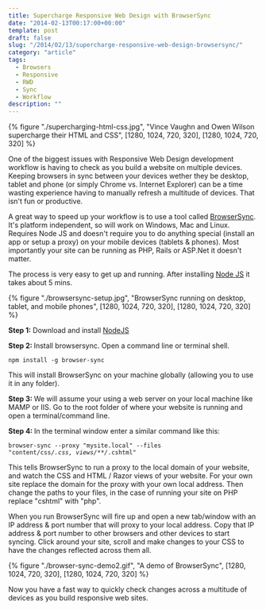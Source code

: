 ```yaml
---
title: Supercharge Responsive Web Design with BrowserSync
date: "2014-02-13T00:17:00+00:00"
template: post
draft: false
slug: "/2014/02/13/supercharge-responsive-web-design-browsersync/"
category: "article"
tags:
  - Browsers
  - Responsive
  - RWD
  - Sync
  - Workflow
description: ""
---
```


{% figure "./supercharging-html-css.jpg", "Vince Vaughn and Owen Wilson supercharge their HTML and CSS", [1280, 1024, 720, 320], [1280, 1024, 720, 320] %}

One of the biggest issues with Responsive Web Design development workflow is having to check as you build a website on multiple devices. Keeping browsers in sync between your devices wether they be desktop, tablet and phone (or simply Chrome vs. Internet Explorer) can be a time wasting experience having to manually refresh a multitude of devices. That isn't fun or productive.

A great way to speed up your workflow is to use a tool called <a title="BrowserSync: time saving synchronised browser testing" href="http://www.browsersync.io">BrowserSync</a>. It's platform independent, so will work on Windows, Mac and Linux. Requires Node JS and doesn't require you to do anything special (install an app or setup a proxy) on your mobile devices (tablets &amp; phones). Most importantly your site can be running as PHP, Rails or ASP.Net it doesn't matter.

The process is very easy to get up and running. After installing <a title="Node JS" href="http://nodejs.org">Node JS</a> it takes about 5 mins.

{% figure "./browsersync-setup.jpg", "BrowserSync running on desktop, tablet, and mobile phones", [1280, 1024, 720, 320], [1280, 1024, 720, 320] %}

<strong>Step 1:</strong>
Download and install <a title="NodeJS" href="http://nodejs.org">NodeJS</a>

<strong>Step 2: </strong>
Install browsersync. Open a command line or terminal shell.

<code>npm install -g browser-sync</code>

This will install BrowserSync on your machine globally (allowing you to use it in any folder).

<strong>Step 3: </strong>
We will assume your using a web server on your local machine like MAMP or IIS. Go to the root folder of where your website is running and open a terminal/command line.

<strong>Step 4: </strong>
In the terminal window enter a similar command like this:

<code>browser-sync --proxy "mysite.local" --files "content/css/_.css, views/\*\*/_.cshtml"</code>

This tells BrowserSync to run a proxy to the local domain of your website, and watch the CSS and HTML / Razor views of your website. For your own site replace the domain for the proxy with your own local address. Then change the paths to your files, in the case of running your site on PHP replace "cshtml" with "php".

When you run BrowserSync will fire up and open a new tab/window with an IP address &amp; port number that will proxy to your local address. Copy that IP address &amp; port number to other browsers and other devices to start syncing. Click around your site, scroll and make changes to your CSS to have the changes reflected across them all.

{% figure "./browser-sync-demo2.gif", "A demo of BrowserSync", [1280, 1024, 720, 320], [1280, 1024, 720, 320] %}

Now you have a fast way to quickly check changes across a multitude of devices as you build responsive web sites.
